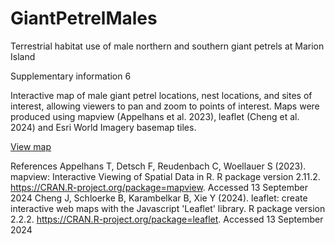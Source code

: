 # GiantPetrelMales
Terrestrial habitat use of male northern and southern giant petrels at Marion Island

Supplementary information 6

Interactive map of male giant petrel locations, nest locations, and sites of interest, allowing viewers to pan and zoom to points of interest. Maps were produced using mapview (Appelhans et al. 2023), leaflet (Cheng et al. 2024) and Esri World Imagery basemap tiles.

[View map](https://chrisoosthuizen.github.io/GiantPetrelMales/supplement/leafletmap_gp_locations_preycolony_200mradius.html)

References
Appelhans T, Detsch F, Reudenbach C, Woellauer S (2023). mapview: Interactive Viewing of Spatial Data in R. R package version 2.11.2. https://CRAN.R-project.org/package=mapview. Accessed 13 September 2024
Cheng J, Schloerke B, Karambelkar B, Xie Y (2024). leaflet: create interactive web maps with the Javascript 'Leaflet' library. R package version 2.2.2. https://CRAN.R-project.org/package=leaflet. Accessed 13 September 2024
